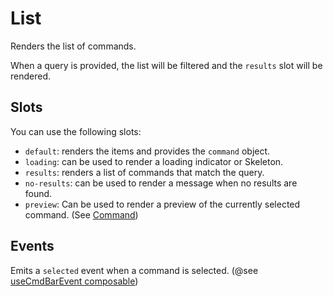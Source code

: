 # List

Renders the list of commands.

When a query is provided, the list will be filtered and the `results` slot will be rendered.

## Slots
You can use the following slots:
- `default`: renders the items and provides the `command` object. 
- `loading`: can be used to render a loading indicator or Skeleton.
- `results`: renders a list of commands that match the query.
- `no-results`: can be used to render a message when no results are found.
- `preview`: Can be used to render a preview of the currently selected command. (See [Command](../examples/2.preview.md))

## Events
Emits a `selected` event when a command is selected. (@see [useCmdBarEvent composable](../4.composables/1.CmdBarEvent.md))
